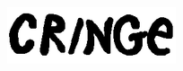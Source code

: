 <p align="center">
  <img src="https://raw.githubusercontent.com/Hauzenex/Hauzenex.github.io/main/images%20that%20i%20use%20on%20internet%20es/anothercrig.png" />
</p>

